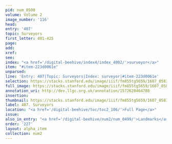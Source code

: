 ```yaml
---
pid: num_0500
volume: Volume 2
image_number: '116'
head:
entry: '407'
topic: Surveyors
first_letter: 401-425
page:
add:
xref:
see:
index: "<a href='/digital-beehive/index4/index_4002/'>surveyor</a>"
item: "#item-223d0061e"
unparsed:
line: 'Entry: 407|Topic: Surveyors|Index: surveyor|#item-223d0061e'
selection: https://stacks.stanford.edu/image/iiif/fm855tg5659/1607_0583/890,4664,2936,261/full/0/default.jpg
full_image: https://stacks.stanford.edu/image/iiif/fm855tg5659/1607_0583/full/full/0/default.jpg
annotation_uri: http://dev.llgc.org.uk/annotation/1572628464788
insertion:
thumbnail: https://stacks.stanford.edu/image/iiif/fm855tg5659/1607_0583/890,4664,600,180/250,/0/default.jpg
label: 407. Surveyors
location: "<a href='/digital-beehive/toc/toc2_106/'>Full Page</a>"
issue:
also_in_entry: "<a href='/digital-beehive/num2/num_0499/'>Landmarks</a>"
order: '227'
layout: alpha_item
collection: num2
---
```

